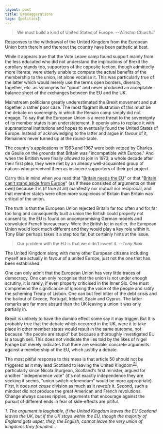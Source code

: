 ```yaml
---
layout: post 
title: Brexaggerations
tags: [politics]
---
```


> We must build a kind of United States of Europe.
> --<cite>Winston Churchill</cite>

Responses to the withdrawal of the United Kingdom from the European Union both therein and thereout the country have been pathetic at best.

While it appears true that the Vote Leave camp found support mainly from the less educated who did not understand the implications of Brexit the corollary stands too, supporters of the opposite faction, though admittedly more literate, were utterly unable to compute the actual benefits of the membership to the union, let alone vocalise it. This was particularly true of the latter which would merely use the terms open borders, diversity, together, etc. as synonyms for "good" and never produced an acceptable balance sheet of the exchanges between the EU and the UK.

Mainstream politicians greatly underestimated the Brexit movement and put together a rather poor case. The most flagrant illustration of this must be the debate on sovereignty in which the Remain camp simply did not engage. To say that the European Union is a mere threat to the sovereignty of its member states is an understatement. It openly aims to replace it with supranational institutions and hopes to eventually found the United States of Europe. Instead of acknowledging to the latter and argue in favour of it, Remainers never turned up at the round-table.

The country's applications in 1963 and 1967 were both vetoed by Charles de Gaulle on the grounds that Britain was "incompatible with Europe." And when the Brtitish were finally *allowed to* join in 1973, a whole decade after their first plea, they were met by an already well-acquainted group of nations who perceived them as insincere supporters of their pet project.

Carry this in mind when you read that "[Britain needs the EU](http://www.nytimes.com/2016/03/04/opinion/boris-johnson-britain-europe-brexit.html?_r=0)" or that "[Britain can't stand aside from Europe](http://www.dailymail.co.uk/debate/article-3543962/History-teaches-T-stand-aside-Europe-Wellington-Churchill-yes-Lady-Thatcher-confirm.html)" (as if these consisted of arguments on their own) because it is (if true at all) manifestly nor mutual nor reciprocal, and that member states were often more suspicious of Britain than Britain was critical of the union. 

The truth is that the European Union rejected Britain far too often and for far too long and consequently built a union the British could properly not consent to; the EU is found on uncompromising German models and convoluted French bureaucracy. Were the British let in earlier, the European Union would look much different and they would play a key role within it. Tony Blair perhaps takes it a step too far, but certainly hints at the issue. 

> Our problem with the EU is that we didn't invent it.
> --<cite>Tony Blair</cite> 

The United Kingdom along with many other European citizens including myself are actually in favour of a united Europe, just not the one that has been established. 

One can only admit that the European Union has very little traces of democracy. One can only recognise that the union is not under enough scrutiny, it is rarely, if ever, properly criticised in the Inner Six. One must comprehend the significance of ignoring the voice of the people and ratify the scheming Treaty of Lisbon. One can but feel bitter of the debt crisis and the bailout of Greece, Portugal, Ireland, Spain and Cyprus. The latter remarks are far more absurd than the UK leaving a union it was only partially in. 

Brexit is unlikely to have the domino effect some say it may trigger. But It is probably true that the debate which occurred in the UK, were it to take place in other member states would result in the same outcome, not because "the people are stupid" but because a thoroughly investigated EU is a tough sell. This does not vindicate the lies told by the likes of Nigel Farage but merely indicates that there are sensible, concrete arguments against a membership of the EU, which justifiy a debate.

The most pitiful response to this mess is that article 50 should not be triggered as it may lead Scotland to leaving the United Kingdom<sup>[[1]](#arg1)</sup>, particularly since Nicola Sturgeon, Scotland's first minister, argued for another "independence vote" (it's not exactly independence they are seeking it seems, "union switch referendum" would be more appropriate). First, it does not *cause* division as much as it *reveals* it. Second, such a mindset did not produce the great American and French revolutions. Change always causes ripples, arguments that encourage against the pursuit of different ends in fear of side-effects are pitiful.

*1<a name="arg1"></a>. The argument is laughable, if the United Kingdom leaves the EU Scotland leaves the UK, but if the UK stays within the EU, though the majority of England gets uspet, they, the English, cannot leave the very union of kingdoms they founded...*